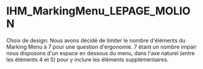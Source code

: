 # IHM_MarkingMenu_LEPAGE_MOLION

Choix de design:
Nous avons décidé de limiter le nombre d'éléments du Marking Menu à 7 pour une question d'ergonomie. 7 étant un nombre impair nous disposons d'un espace en dessous du menu, dans l'axe naturel (entre les éléments 4 et 5) pour y inclure les éléments supplémentaires.
